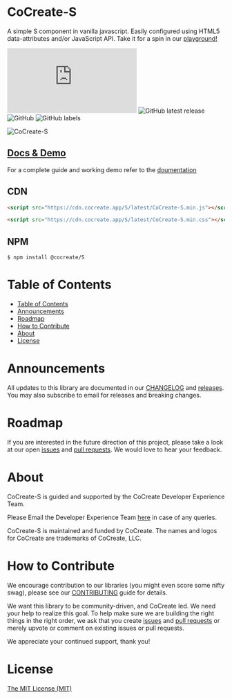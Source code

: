 # CoCreate-S

A simple S component in vanilla javascript. Easily configured using HTML5 data-attributes and/or JavaScript API. Take it for a spin in our [playground!](https://cocreate.app/docs/S)

![GitHub file size in bytes](https://img.shields.io/github/size/CoCreate-app/CoCreate-S/dist/CoCreate-S.min.js?label=minified%20size&style=for-the-badge)
![GitHub latest release](https://img.shields.io/github/v/release/CoCreate-app/CoCreate-S?style=for-the-badge)
![GitHub](https://img.shields.io/github/license/CoCreate-app/CoCreate-S?style=for-the-badge)
![GitHub labels](https://img.shields.io/github/labels/CoCreate-app/CoCreate-S/help%20wanted?style=for-the-badge)

![CoCreate-S](https://cdn.cocreate.app/docs/CoCreate-S.gif)

## [Docs & Demo](https://cocreate.app/docs/S)

For a complete guide and working demo refer to the [doumentation](https://cocreate.app/docs/S)

## CDN

```html
<script src="https://cdn.cocreate.app/S/latest/CoCreate-S.min.js"></script>
```

```html
<script src="https://cdn.cocreate.app/S/latest/CoCreate-S.min.css"></script>
```

## NPM

```shell
$ npm install @cocreate/S
```

# Table of Contents

- [Table of Contents](#table-of-contents)
- [Announcements](#announcements)
- [Roadmap](#roadmap)
- [How to Contribute](#how-to-contribute)
- [About](#about)
- [License](#license)

<a name="announcements"></a>

# Announcements

All updates to this library are documented in our [CHANGELOG](https://github.com/CoCreate-app/CoCreate-S/blob/master/CHANGELOG.md) and [releases](https://github.com/CoCreate-app/CoCreate-S/releases). You may also subscribe to email for releases and breaking changes.

<a name="roadmap"></a>

# Roadmap

If you are interested in the future direction of this project, please take a look at our open [issues](https://github.com/CoCreate-app/CoCreate-S/issues) and [pull requests](https://github.com/CoCreate-app/CoCreate-S/pulls). We would love to hear your feedback.

<a name="about"></a>

# About

CoCreate-S is guided and supported by the CoCreate Developer Experience Team.

Please Email the Developer Experience Team [here](mailto:develop@cocreate.app) in case of any queries.

CoCreate-S is maintained and funded by CoCreate. The names and logos for CoCreate are trademarks of CoCreate, LLC.

<a name="contribute"></a>

# How to Contribute

We encourage contribution to our libraries (you might even score some nifty swag), please see our [CONTRIBUTING](https://github.com/CoCreate-app/CoCreate-S/blob/master/CONTRIBUTING.md) guide for details.

We want this library to be community-driven, and CoCreate led. We need your help to realize this goal. To help make sure we are building the right things in the right order, we ask that you create [issues](https://github.com/CoCreate-app/CoCreate-S/issues) and [pull requests](https://github.com/CoCreate-app/CoCreate-S/pulls) or merely upvote or comment on existing issues or pull requests.

We appreciate your continued support, thank you!

# License

[The MIT License (MIT)](https://github.com/CoCreate-app/CoCreate-S/blob/master/LICENSE)
